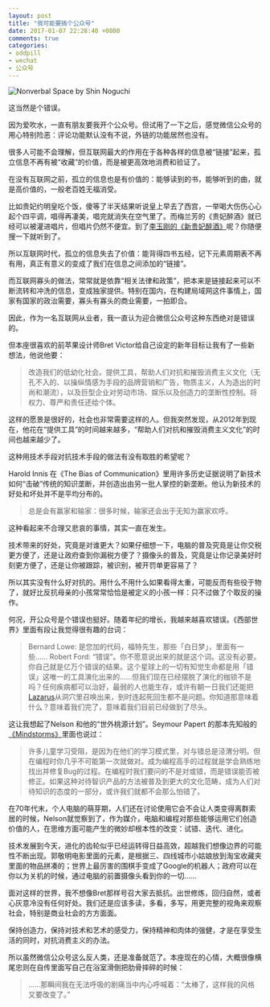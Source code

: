 ```yaml
---
layout: post
title: "我可能要搞个公众号"
date: 2017-01-07 22:28:40 +0800
comments: true
categories:
- oddpill
- wechat
- 公众号
---
```


![Nonverbal Space by Shin Noguchi](http://upload-images.jianshu.io/upload_images/20292-62f8d200eaf98b3a.png?imageMogr2/auto-orient/strip%7CimageView2/2/w/1240)

这当然是个错误。

因为爱吹水，一直有朋友要我开个公众号。但试用了一下之后，感觉微信公众号的用心特别险恶：评论功能默认没有不说，外链的功能居然也没有。

很多人可能不会理解，但互联网最大的作用在于各种各样的信息被“链接”起来，孤立信息不再有被“收藏”的价值，而是被更高效地消费和验证了。

在没有互联网之前，孤立的信息也是有价值的：能够读到的书，能够听到的曲，就是高价值的，一般老百姓无福消受。

比如贵妃约明皇吃个饭，傻等了半天结果听说皇上早去了西宫，一举喝大伤伤心心起个四平调，唱得再凄美，唱完就消失在空气里了。而梅兰芳的《贵妃醉酒》就已经可以被灌进唱片，但唱片仍然不便宜。到了[李玉刚的《新贵妃醉酒》](https://v.qq.com/x/cover/5igaqzujk528vyf/9dHuyHuhx9O.html)呢？你随便搜一下就听到了。

所以互联网时代，孤立的信息失去了价值：能背得四书五经，记下元素周期表不再有用，真正有意义的变成了我们在信息之间添加的“链接”。

而互联网寡头的做法，常常就是依靠“相关法律和政策”，把本来是链接起来可以不断流转和冲洗的信息，变成独家提供。特别在国内，在构建局域网这件事情上，国家有国家的政治需要，寡头有寡头的商业需要，一拍即合。

因此，作为一名互联网从业者，我一直认为迎合微信公众号这种东西绝对是错误的。

但本座很喜欢的前苹果设计师Bret Victor给自己设定的新年目标让我有了一些新想法，他说他要：

> 改造我们的低幼化社会。提供工具，帮助人们对抗和摧毁消费主义文化（无孔不入的、以操纵情感为手段的品牌营销和广告，物质主义，人为造出的时尚和潮流），以及巨型企业对劳动市场、娱乐以及创造力的垄断性控制。将权力、尊严和责任还给个体。

这样的愿景是很好的，社会也非常需要这样的人。但我突然发现，从2012年到现在，他花在“提供工具”的时间越来越多，“帮助人们对抗和摧毁消费主义文化”的时间也越来越少了。

这种用技术手段对抗技术手段的做法有没有取胜的希望呢？

Harold Innis 在《The Bias of Communication》里用许多历史证据说明了新技术如何“击破”传统的知识垄断，并创造出由另一批人掌控的新垄断。他认为新技术的好处和坏处并不是平均分布的。

> 总是会有赢家和输家：很多时候，输家还会出于无知为赢家欢呼。

这种看起来不合理又悲哀的事情，其实一直在发生。

技术带来的好处，究竟是对谁更大？如果仔细想一下，电脑的普及究竟是让你交税更方便了，还是让政府查到你漏税方便了？摄像头的普及，究竟是让你记录美好时刻更方便了，还是让你被跟踪，被识别，被开罚单更容易了？

所以其实没有什么好对抗的。用什么不用什么如果看得太重，可能反而有些役于物了，就好比反抗母亲的小孩常常恰恰是被定义的小孩一样：只不过做了个取反的操作。

何况，开公众号是个错误也挺好。随着年纪的增长，我越来越喜欢错误。《西部世界》里面有段让我觉得很有趣的台词：

> Bernard Lowe: 是您加的代码，福特先生，那些「白日梦」，里面有一些……
> Robert Ford: “错误”。你不愿意说出来的就是这个词。这没有必要。你自己就是亿万个错误的结果。这个星球上的一切有知觉生命都是用「错误」这唯一的工具演化出来的……但我们现在已经摆脱了演化的枷锁不是吗？任何疾病都可以治好，最弱的人也能生存，或许有朝一日我们还能把[Lazarus](https://zh.wikipedia.org/wiki/%E6%8B%89%E6%92%92%E8%B7%AF)从洞穴里召唤出来，到时连起死回生都不是问题。你知道那意味着什么？意味着我们完了，意味着我们目前已经做到了尽头。

这让我想起了Nelson 和他的“世外桃源计划”。Seymour Papert 的那本先知般的[《Mindstorms》](http://www.amazon.com/Mindstorms-Children-Computers-Powerful-Ideas/dp/0465046746)里面也说过：

> 许多儿童学习受阻，是因为在他们的学习模式里，对与错总是泾渭分明。但在编程时你几乎不可能第一次就做对。成为编程高手的过程就是学会熟练地找出并修复Bug的过程。在编程时我们要问的不是对或错，而是错误能否被修正。如果这种对待智识产品的方法被普及到更大的文化范畴，成为人们对待知识的态度的一部分，或许我们就都不会那么怕错了。

在70年代末，个人电脑的萌芽期，人们还在讨论使用它会不会让人类变得离群索居的时候，Nelson就觉察到了，作为媒介，电脑和编程对那些能够运用它们创造价值的人，在思维方面可能产生的微妙却根本性的改变：试错、迭代、进化。

技术发展到今天，进化的齿轮似乎已经运转得日益高效，超越我们想像边界的可能性不断出现。郭敬明电影里面的元素，是根据三、四线城市小姑娘放到淘宝收藏夹里面的物品拼凑的；世界上最厉害的围棋手变成了Google的机器人；政府可以在你以为关机的时候，通过电脑的前置摄像头看到你的一切......

面对这样的世界，我不想像Bret那样号召大家去抵抗。出世修炼，回归自然，或者心灰意冷没有任何好处。我们还是应该多读，多看，多写，用更完整的视角来观察社会，特别是商业社会的方方面面。

保持创造力，保持对技术和艺术的感受力，保持精神和肉体的强健，才是在享受生活的同时，对抗消费主义的办法。

所以虽然微信公众号这么反人类，还是准备就范了。本座现在的心情，大概很像横尾忠则在自传里面写自己在浴室滑倒把肋骨摔碎的时候：

> ……那瞬间我在无法呼吸的剧痛当中内心呼喊着：“太棒了，这样我的风格又要改变了。”

